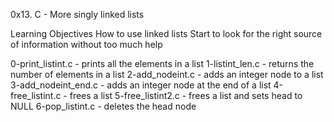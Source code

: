 0x13. C - More singly linked lists

Learning Objectives
How to use linked lists
Start to look for the right source of information without too much help

0-print_listint.c - prints all the elements in a list
1-listint_len.c - returns the number of elements in a list
2-add_nodeint.c - adds an integer node to a list
3-add_nodeint_end.c - adds an integer node at the end of a list
4-free_listint.c - frees a list
5-free_listint2.c - frees a list and sets head to NULL
6-pop_listint.c - deletes the head node
